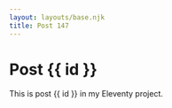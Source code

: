 ```yaml
---
layout: layouts/base.njk
title: Post 147
---
```


# Post {{ id }}

This is post {{ id }} in my Eleventy project.
